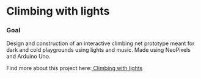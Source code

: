 <h1>Climbing with lights</h1>

<h3>Goal</h3>
<p>Design and construction of an interactive climbing net prototype meant for dark and cold playgrounds using lights and music. Made using NeoPixels and Arduino Uno.<p>

<p>Find more about this project here:<a href="https://yerai.me/projects/nets.html"> Climbing with lights</a><p>

